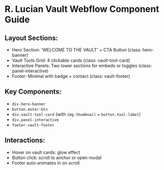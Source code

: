 # R. Lucian Vault Webflow Component Guide

## Layout Sections:
- Hero Section: 'WELCOME TO THE VAULT' + CTA Button (class: hero-banner)
- Vault Tools Grid: 4 clickable cards (class: vault-tool-card)
- Interactive Panels: Two lower sections for embeds or toggles (class: panel-interactive)
- Footer: Minimal with badge + contact (class: vault-footer)

## Key Components:
- `div.hero-banner`
- `button.enter-btn`
- `div.vault-tool-card` (with `img.thumbnail` + `button.tool-label`)
- `div.panel-interactive`
- `footer.vault-footer`

## Interactions:
- Hover on vault cards: glow effect
- Button click: scroll to anchor or open modal
- Footer auto-animates in on scroll

